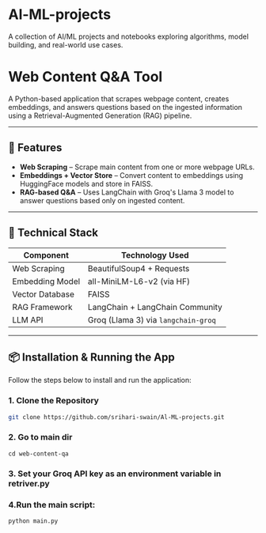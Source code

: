 # Al-ML-projects
A collection of AI/ML projects and notebooks exploring algorithms, model building, and real-world use cases.
# Web Content Q&A Tool

A Python-based application that scrapes webpage content, creates embeddings, and answers questions based on the ingested information using a Retrieval-Augmented Generation (RAG) pipeline.

---

## 🚀 Features

- **Web Scraping** – Scrape main content from one or more webpage URLs.
- **Embeddings + Vector Store** – Convert content to embeddings using HuggingFace models and store in FAISS.
- **RAG-based Q&A** – Uses LangChain with Groq's Llama 3 model to answer questions based only on ingested content.

---

## 🧠 Technical Stack

| Component           | Technology Used                 |
|---------------------|----------------------------------|
| Web Scraping        | BeautifulSoup4 + Requests        |
| Embedding Model     | all-MiniLM-L6-v2 (via HF)        |
| Vector Database     | FAISS                            |
| RAG Framework       | LangChain + LangChain Community  |
| LLM API             | Groq (Llama 3) via `langchain-groq` |

---

## 📦 Installation & Running the App

Follow the steps below to install and run the application:

### 1. Clone the Repository
```bash
git clone https://github.com/srihari-swain/Al-ML-projects.git

```
### 2. Go to main dir
```
cd web-content-qa

```
### 3. Set your Groq API key as an environment variable in retriver.py 

### 4.Run the main script:
```
python main.py
```

